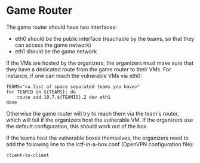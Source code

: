 # Game Router

The game router should have two interfaces:
- eth0 should be the public interface (reachable by the teams, so that they can access the game network)
- eth1 should be the game network

If the VMs are hosted by the organizers, the organizers must make sure that they have a dedicated route from the game router to their VMs. 
For instance, if one can reach the vulnerable VMs via eth0:
```
TEAMS="<a list of space separated teams you have>"
for TEAMID in ${TEAMS}; do
    route add 10.7.${TEAMID}.2 dev eth1
done
```

Otherwise the game router will try to reach them via the team's router, which will fail if the organizers host the vulnerable VM. 
If the organizers use the default configuration, this should work out of the box.

If the teams host the vulnerable boxes themselves, the organizers need to add the following line to the ictf-in-a-box.conf (OpenVPN configuration file):

```
client-to-client
```